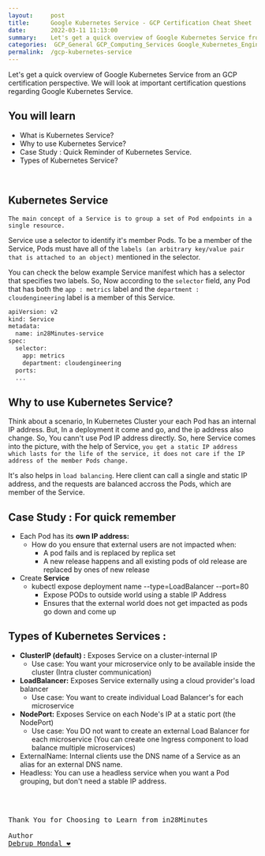 ```yaml
---
layout:     post
title:      Google Kubernetes Service - GCP Certification Cheat Sheet
date:       2022-03-11 11:13:00
summary:    Let's get a quick overview of Google Kubernetes Service from an GCP certification perspective. We will look at important certification questions regarding Google Kubernetes Service.
categories:  GCP_General GCP_Computing_Services Google_Kubernetes_Engine Google_Cloud_Platform Google_Kubernetes_Service
permalink:  /gcp-kubernetes-service
---
```

Let's get a quick overview of Google Kubernetes Service from an GCP certification perspective. We will look at important certification questions regarding Google Kubernetes Service.

## You will learn

- What is Kubernetes Service?
- Why to use Kubernetes Service?
- Case Study : Quick Reminder of Kubernetes Service.
- Types of Kubernetes Service?

<BR/>



## Kubernetes Service

`The main concept of a Service is to group a set of Pod endpoints in a single resource.`

Service use a selector to identify it's member Pods. To be a member of the Service, Pods must have all of the `labels (an arbitrary key/value pair that is attached to an object)` mentioned in the selector.

You can check the below example Service manifest which has a selector that specifies two labels. 
So, Now according to the `selector` field, any Pod that has both the `app : metrics` label and the `department : cloudengineering` label is a member of this Service.

```sh
apiVersion: v2
kind: Service
metadata:
  name: in28Minutes-service
spec:
  selector:
    app: metrics
    department: cloudengineering
  ports:
  ...
  ```

## Why to use Kubernetes Service?

Think about a scenario, In Kubernetes Cluster your each Pod has an internal IP address. But, In a deployment it come and go, and the ip address also change. So, You cann't use Pod IP address directly.
So, here Service comes into the picture, with the help of Service, `you get a static IP address which lasts for the life of the service, it does not care if the IP address of the member Pods change.`

It's also helps in `load balancing`. Here client can call a single and static IP address, and the requests are balanced accross the Pods, which are member of the Service.

## Case Study : For quick remember
  
- Each Pod has its **own IP address:**
  - How do you ensure that external users are not impacted when:
     - A pod fails and is replaced by replica set
     - A new release happens and all existing pods of old release are replaced by ones of new release
- Create **Service**
  - kubectl expose deployment name --type=LoadBalancer --port=80
     - Expose PODs to outside world using a stable IP Address
     - Ensures that the external world does not get impacted as pods go down and come up

## Types of Kubernetes Services :

- **ClusterIP (default) :** Exposes Service on a cluster-internal IP
  - Use case: You want your microservice only to be available inside the cluster (Intra cluster communication)
- **LoadBalancer:** Exposes Service externally using a cloud provider's load balancer
   - Use case: You want to create individual Load Balancer's for each microservice
- **NodePort:** Exposes Service on each Node's IP at a static port (the NodePort)
   - Use case: You DO not want to create an external Load Balancer for each microservice (You can create one Ingress component to load balance multiple microservices)
- ExternalName: Internal clients use the DNS name of a Service as an alias for an external DNS name.
- Headless: You can use a headless service when you want a Pod grouping, but don't need a stable IP address.



<BR/>
<BR/>

<pre>
Thank You for Choosing to Learn from in28Minutes

Author
<a href="https://www.linkedin.com/in/debrup-365/">Debrup Mondal ❤️</a>

